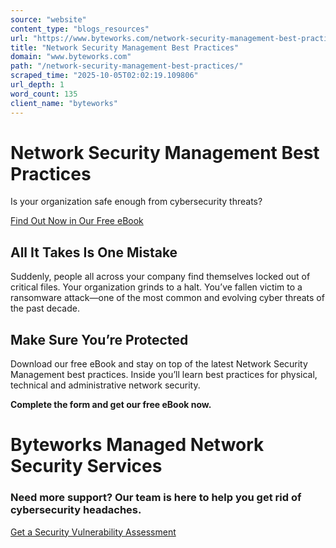 ```yaml
---
source: "website"
content_type: "blogs_resources"
url: "https://www.byteworks.com/network-security-management-best-practices/"
title: "Network Security Management Best Practices"
domain: "www.byteworks.com"
path: "/network-security-management-best-practices/"
scraped_time: "2025-10-05T02:02:19.109806"
url_depth: 1
word_count: 135
client_name: "byteworks"
---
```


# Network Security Management Best Practices

Is your organization safe enough from cybersecurity threats?

[Find Out Now in Our Free eBook](https://www.byteworks.com/download-network-security-management-best-practices-ebook/)

## All It Takes Is One Mistake

Suddenly, people all across your company find themselves locked out of critical files. Your organization grinds to a halt. You’ve fallen victim to a ransomware attack—one of the most common and evolving cyber threats of the past decade.

## Make Sure You’re Protected

Download our free eBook and stay on top of the latest Network Security Management best practices. Inside you’ll learn best practices for physical, technical and administrative network security.

**Complete the form and get our free eBook now.**

# Byteworks Managed Network Security Services

### Need more support? Our team is here to help you get rid of cybersecurity headaches.

[Get a Security Vulnerability Assessment](https://meetings.hubspot.com/william-miles)